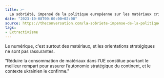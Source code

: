 ```yaml
---
title: >-
  La sobriété, impensé de la politique européenne sur les matériaux critiques
date: "2023-10-08T00:00:00+02:00"
source: https://theconversation.com/la-sobriete-impense-de-la-politique-europeenne-sur-les-materiaux-critiques-209077
tags:
- Extractivisme
---
```


Le numérique, c'est surtout des matériaux, et les orientations stratégiques ne sont pas rassurantes.

"Réduire la consommation de matériaux dans l’UE constitue pourtant le meilleur rempart pour assurer l’autonomie stratégique du continent, et le contexte ukrainien le confirme."